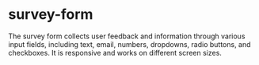# survey-form
The survey form collects user feedback and information through various input fields, including text, email, numbers, dropdowns, radio buttons, and checkboxes. It is responsive and works on different screen sizes.
